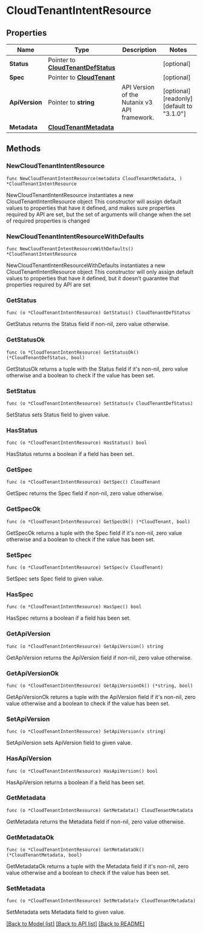 # CloudTenantIntentResource

## Properties

Name | Type | Description | Notes
------------ | ------------- | ------------- | -------------
**Status** | Pointer to [**CloudTenantDefStatus**](CloudTenantDefStatus.md) |  | [optional] 
**Spec** | Pointer to [**CloudTenant**](CloudTenant.md) |  | [optional] 
**ApiVersion** | Pointer to **string** | API Version of the Nutanix v3 API framework. | [optional] [readonly] [default to "3.1.0"]
**Metadata** | [**CloudTenantMetadata**](CloudTenantMetadata.md) |  | 

## Methods

### NewCloudTenantIntentResource

`func NewCloudTenantIntentResource(metadata CloudTenantMetadata, ) *CloudTenantIntentResource`

NewCloudTenantIntentResource instantiates a new CloudTenantIntentResource object
This constructor will assign default values to properties that have it defined,
and makes sure properties required by API are set, but the set of arguments
will change when the set of required properties is changed

### NewCloudTenantIntentResourceWithDefaults

`func NewCloudTenantIntentResourceWithDefaults() *CloudTenantIntentResource`

NewCloudTenantIntentResourceWithDefaults instantiates a new CloudTenantIntentResource object
This constructor will only assign default values to properties that have it defined,
but it doesn't guarantee that properties required by API are set

### GetStatus

`func (o *CloudTenantIntentResource) GetStatus() CloudTenantDefStatus`

GetStatus returns the Status field if non-nil, zero value otherwise.

### GetStatusOk

`func (o *CloudTenantIntentResource) GetStatusOk() (*CloudTenantDefStatus, bool)`

GetStatusOk returns a tuple with the Status field if it's non-nil, zero value otherwise
and a boolean to check if the value has been set.

### SetStatus

`func (o *CloudTenantIntentResource) SetStatus(v CloudTenantDefStatus)`

SetStatus sets Status field to given value.

### HasStatus

`func (o *CloudTenantIntentResource) HasStatus() bool`

HasStatus returns a boolean if a field has been set.

### GetSpec

`func (o *CloudTenantIntentResource) GetSpec() CloudTenant`

GetSpec returns the Spec field if non-nil, zero value otherwise.

### GetSpecOk

`func (o *CloudTenantIntentResource) GetSpecOk() (*CloudTenant, bool)`

GetSpecOk returns a tuple with the Spec field if it's non-nil, zero value otherwise
and a boolean to check if the value has been set.

### SetSpec

`func (o *CloudTenantIntentResource) SetSpec(v CloudTenant)`

SetSpec sets Spec field to given value.

### HasSpec

`func (o *CloudTenantIntentResource) HasSpec() bool`

HasSpec returns a boolean if a field has been set.

### GetApiVersion

`func (o *CloudTenantIntentResource) GetApiVersion() string`

GetApiVersion returns the ApiVersion field if non-nil, zero value otherwise.

### GetApiVersionOk

`func (o *CloudTenantIntentResource) GetApiVersionOk() (*string, bool)`

GetApiVersionOk returns a tuple with the ApiVersion field if it's non-nil, zero value otherwise
and a boolean to check if the value has been set.

### SetApiVersion

`func (o *CloudTenantIntentResource) SetApiVersion(v string)`

SetApiVersion sets ApiVersion field to given value.

### HasApiVersion

`func (o *CloudTenantIntentResource) HasApiVersion() bool`

HasApiVersion returns a boolean if a field has been set.

### GetMetadata

`func (o *CloudTenantIntentResource) GetMetadata() CloudTenantMetadata`

GetMetadata returns the Metadata field if non-nil, zero value otherwise.

### GetMetadataOk

`func (o *CloudTenantIntentResource) GetMetadataOk() (*CloudTenantMetadata, bool)`

GetMetadataOk returns a tuple with the Metadata field if it's non-nil, zero value otherwise
and a boolean to check if the value has been set.

### SetMetadata

`func (o *CloudTenantIntentResource) SetMetadata(v CloudTenantMetadata)`

SetMetadata sets Metadata field to given value.



[[Back to Model list]](../README.md#documentation-for-models) [[Back to API list]](../README.md#documentation-for-api-endpoints) [[Back to README]](../README.md)


